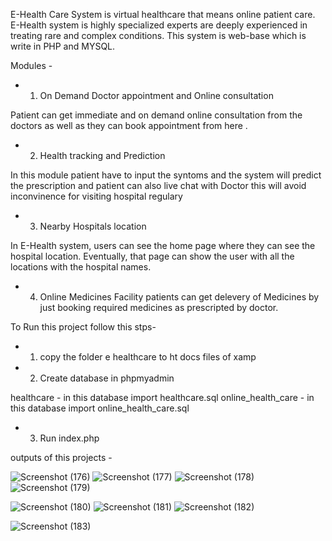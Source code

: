 E-Health Care System is virtual healthcare that means online patient care. E-Health system is highly specialized experts are deeply experienced in treating rare and complex conditions. This system is web-base which is write in PHP and MYSQL. 


Modules - 

* 1. On Demand Doctor appointment and Online consultation 

Patient can get immediate and on demand online consultation from the doctors as well as they can book appointment from here .  

* 2. Health tracking and Prediction 
  
In this module patient have to input the syntoms and the system will predict the prescription and patient can also live chat with Doctor this will avoid inconvinence for visiting hospital regulary

* 3. Nearby Hospitals location 

In E-Health system, users can see the home page where they can see the hospital location. Eventually, that page can show the user with all the locations with the hospital names. 

* 4. Online Medicines Facility
patients can get delevery of Medicines by just booking required medicines as prescripted by doctor.


To Run this project follow this stps-

* 1.  copy the folder e healthcare to ht docs files of xamp

* 2. Create database in phpmyadmin 


healthcare - in this database import healthcare.sql
online_health_care - in this database import online_health_care.sql
 
* 3. Run index.php 

outputs of this projects -

![Screenshot (176)](https://user-images.githubusercontent.com/54346414/141105982-082dc21e-e5f7-461e-9862-81a35b6928b4.png)
![Screenshot (177)](https://user-images.githubusercontent.com/54346414/141107200-c19baa7b-d93a-4cdc-9447-dff9d31b07b9.png)
![Screenshot (178)](https://user-images.githubusercontent.com/54346414/141107233-45829dc5-a496-44a6-b528-63a46fd31197.png)
![Screenshot (179)](https://user-images.githubusercontent.com/54346414/141107248-865d6398-aa85-4d15-91e0-72f1115d7c7d.png)

![Screenshot (180)](https://user-images.githubusercontent.com/54346414/141107258-19bb868f-e54a-4182-8a3c-9c83f242d673.png)
![Screenshot (181)](https://user-images.githubusercontent.com/54346414/141107268-3523e0e7-cc45-4ccd-998c-e91efa701a8c.png)
![Screenshot (182)](https://user-images.githubusercontent.com/54346414/141107278-b3da55ab-28b8-4d90-9f17-24eb3bd2add5.png)

![Screenshot (183)](https://user-images.githubusercontent.com/54346414/141107286-1947569b-532f-47a1-b9ec-86037a21eb70.png)













